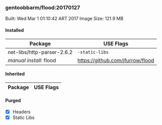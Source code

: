 ### gentoobbarm/flood:20170127

Built: Wed Mar  1 01:10:42 ART 2017
Image Size: 121.9 MB

#### Installed
Package | USE Flags
--------|----------
net-libs/http-parser-2.6.2 | `-static-libs`
*manual install*: flood | https://github.com/jfurrow/flood
#### Inherited
Package | USE Flags
--------|----------
#### Purged
- [x] Headers
- [x] Static Libs
